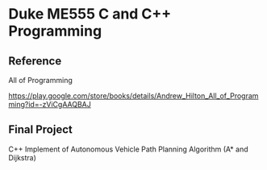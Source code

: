 # Duke ME555 C and C++ Programming
## Reference
All of Programming

https://play.google.com/store/books/details/Andrew_Hilton_All_of_Programming?id=-zViCgAAQBAJ

## Final Project
C++ Implement of Autonomous Vehicle Path Planning Algorithm (A* and Dijkstra)
